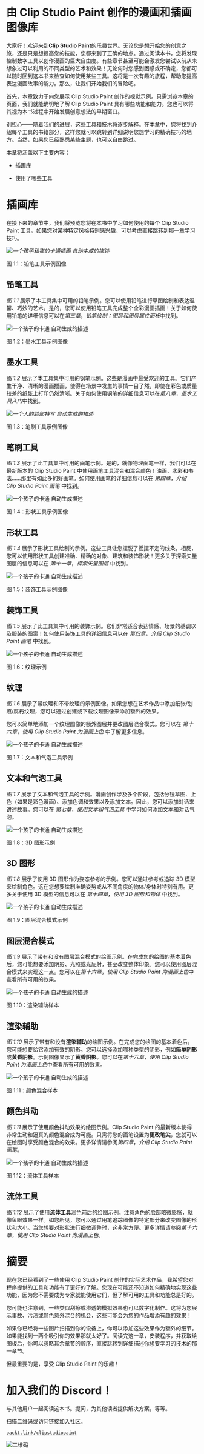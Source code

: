 

# 由 Clip Studio Paint 创作的漫画和插画图像库

大家好！欢迎来到**Clip Studio Paint**的乐趣世界。无论您是想开始您的创意之旅，还是只是想提高您的技能，您都来到了正确的地点。通过阅读本书，您将发现控制数字工具以创作漫画的巨大自由度。有些章节甚至可能会激发您尝试以前从未想象过可以利用的不同类型的艺术和效果！无论何时您感到困惑或不确定，您都可以随时回到这本书来检查如何使用某些工具。这将是一次有趣的旅程，帮助您提高表达漫画故事的能力。那么，让我们开始我们的冒险吧。

首先，本章致力于向您展示 Clip Studio Paint 创作的视觉示例。只需浏览本章的页面，我们就能确切地了解 Clip Studio Paint 具有哪些功能和能力。您也可以将其视为本书过程中开始发展创意想法的早期窗口。

别担心——随着我们的进展，这些工具和技术将逐步解释。在本章中，您将找到介绍每个工具的书籍部分，这样您就可以跳转到详细说明您想学习的精确技巧的地方。当然，如果您已经熟悉某些主题，也可以自由跳过。

本章将涵盖以下主要内容：

+   插画库

+   使用了哪些工具

# 插画库

在接下来的章节中，我们将预览您将在本书中学习如何使用的每个 Clip Studio Paint 工具。如果您对某种特定风格特别感兴趣，可以考虑直接跳转到那一章学习技巧。

*![一个孩子和猫的卡通插画  自动生成的描述](img/B22275_01_1.png)*

图 1.1：铅笔工具示例图像

## 铅笔工具

*图 1.1* 展示了本工具集中可用的铅笔示例。您可以使用铅笔进行草图绘制和表达温馨、巧妙的艺术。是的，您可以使用铅笔工具完成整个全彩漫画插画！关于如何使用铅笔的详细信息可以在*第三章*，*铅笔绘制：图层和图层属性面板*中找到。

![一个孩子的卡通  自动生成的描述](img/B22275_01_2.png)

图 1.2：墨水工具示例图像

## 墨水工具

*图 1.2* 展示了本工具集中可用的钢笔示例。这些是漫画中最受欢迎的工具。它们产生干净、清晰的漫画插画，使得在场景中发生的事情一目了然，即使在彩色或质量较差的纸张上打印仍然清晰。关于如何使用钢笔的详细信息可以在*第八章*，*墨水工具入门*中找到。

*![一个人的脸部特写  自动生成的描述](img/B22275_01_3.png)*

图 1.3：笔刷工具示例图像

## 笔刷工具

*图 1.3* 展示了此工具集中可用的画笔示例。是的，就像物理画笔一样，我们可以在最新版本的 Clip Studio Paint 中使用画笔工具混合和混合颜色！油画、水彩和书法……那里有如此多的好画笔。如何使用画笔的详细信息可以在 *第四章*，*介绍 Clip Studio Paint 画笔* 中找到。

![一个孩子的卡通  自动生成描述](img/B22275_01_4.png)

图 1.4：形状工具示例图像

## 形状工具

*图 1.4* 展示了形状工具绘制的示例。这些工具让您摆脱了摇摆不定的线条。相反，您可以使用形状工具创建准确、精确的对象、建筑和装饰形状！更多关于探索矢量图层的信息可以在 *第十一章*，*探索矢量图层* 中找到。

![一个孩子的卡通  自动生成描述](img/B22275_01_5.png)

图 1.5：装饰工具示例图像

## 装饰工具

*图 1.5* 展示了此工具集中可用的装饰示例。它们非常适合表达情感、场景的基调以及服装的图案！如何使用装饰工具的详细信息可以在 *第四章*，*介绍 Clip Studio Paint 画笔* 中找到。

![一个孩子的卡通  自动生成描述](img/B22275_01_6.png)

图 1.6：纹理示例

## 纹理

*图 1.6* 展示了带纹理和不带纹理的示例图像。如果您想在艺术作品中添加纸张/划痕/腐朽纹理，您可以通过创建或下载纹理图像来添加额外的效果。

您可以简单地添加一个纹理图像的额外图层并更改图层混合模式。您可以在 *第十六章*，*使用 Clip Studio Paint 为漫画上色* 中了解更多信息。

![一个孩子的卡通  自动生成描述](img/B22275_01_7.png)

图 1.7：文本和气泡工具示例

## 文本和气泡工具

*图 1.7* 展示了文本和气泡工具的示例。漫画创作涉及多个阶段，包括分镜草图、上色（如果是彩色漫画）、添加色调和效果以及添加文本。因此，您可以添加对话来讲述故事。您可以在 *第七章*，*使用文本和气泡工具* 中学习如何添加文本和对话气泡。

![一个孩子的卡通  自动生成描述](img/B22275_01_8.png)

图 1.8：3D 图形示例

## 3D 图形

*图 1.8* 展示了使用 3D 图形作为姿态参考的示例。您可以通过参考或追踪 3D 模型来绘制角色。这在您想要绘制准确姿势或从不同角度的物体/身体时特别有用。更多关于使用 3D 模型的信息可以在 *第十四章*，*使用 3D 图形和物体* 中找到。

![一个孩子的卡通  自动生成描述](img/B22275_01_9.png)

图 1.9：图层混合模式示例

## 图层混合模式

*图 1.9* 展示了带有和没有图层混合模式的绘图示例。在完成您的绘图的基本着色后，您可能想要添加阴影、光照或光反射，甚至改变整体印象。您可以使用图层混合模式来实现这一点。您可以在*第十六章*，*使用 Clip Studio Paint 为漫画上色*中查看所有可用的效果。

![一个孩子的卡通  自动生成的描述](img/B22275_01_10.png)

图 1.10：渲染辅助样本

## 渲染辅助

*图 1.10* 展示了带有和没有**渲染辅助**的绘图示例。在完成您的绘图的基本着色后，您可能想要给它添加有效的阴影。您可以选择添加哪种类型的阴影，例如**简单阴影**或**黄昏阴影**。示例图像显示了**黄昏阴影**。您可以在*第十六章*，*使用 Clip Studio Paint 为漫画上色*中查看所有可用的效果。

![一个孩子的卡通  自动生成的描述](img/B22275_01_11.png)

图 1.11：颜色混合样本

## 颜色抖动

*图 1.11* 展示了使用颜色抖动效果的绘图示例。Clip Studio Paint 的最新版本使得非常生动和逼真的颜色混合成为可能。只需将您的画笔设置为**更改笔尖**，您就可以在绘图时享受颜色混合的效果。更多详情请参阅*第四章*，*介绍 Clip Studio Paint 画笔*。

![一个孩子的卡通  自动生成的描述](img/B22275_01_12.png)

图 1.12：流体工具样本

## 流体工具

*图 1.12* 展示了使用**流体工具**润色前后的绘图示例。注意角色的脸部略微膨胀，就像鱼眼效果一样。如您所见，您可以通过用笔追踪图像的特定部分来改变图像的形状和大小。当您想要对形状进行细微调整时，这非常方便。更多详情请参阅*第十六章*，*使用 Clip Studio Paint 为漫画上色*。

# 摘要

现在您已经看到了一些使用 Clip Studio Paint 创作的实际艺术作品，我希望您对程序提供的工具和功能有了更好的了解。您现在可能还不知道如何精确地实现这些功能，因为您不需要成为专家就能使用它们，但了解可用的工具和功能总是好的。

您可能也注意到，一些类似刮擦或渗透的模拟效果也可以数字化制作。这将为您展示事故、污渍或颜色意外混合的机会，这些可能会为您的作品增添有趣的效果！

如果你已经将一些图片扫描到你的设备上，你可以添加这些效果作为额外的细节。如果能找到一两个吸引你的效果那就太好了。阅读完这一章，安装程序，并获取绘图板后，你可以忽略其余章节的顺序，直接跳转到详细描述你想要学习的技术的那一章节。

但最重要的是，享受 Clip Studio Paint 的乐趣！

# 加入我们的 Discord！

与其他用户一起阅读这本书。提问，为其他读者提供解决方案，等等。

扫描二维码或访问链接加入社区。

[`packt.link/clipstudiopaint`](https://packt.link/clipstudiopaint)

![二维码](img/QR_Code291963040939199140.png)
